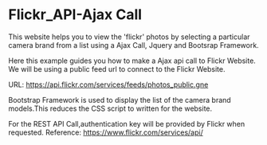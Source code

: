 # Flickr_API-Ajax Call

This website helps you to view the 'flickr' photos by selecting a particular camera brand from a list using a Ajax Call, Jquery and Bootsrap Framework.

Here this example guides you how to make a Ajax api call to Flickr Website. We will be using a public feed url to connect to the Flickr Website. 

URL:
https://api.flickr.com/services/feeds/photos_public.gne

Bootstrap Framework is used to display the list of the camera brand models.This reduces the CSS script to written for the website.

For the REST API Call,authentication key will be provided by Flickr when requested.
Reference: https://www.flickr.com/services/api/
